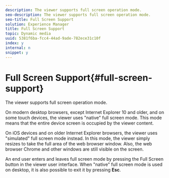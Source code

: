 ```yaml
---
description: The viewer supports full screen operation mode.
seo-description: The viewer supports full screen operation mode.
seo-title: Full Screen Support
solution: Experience Manager
title: Full Screen Support
topic: Dynamic media
uuid: 5381f6ba-fcc4-44ad-9ade-782ece31c10f
index: y
internal: n
snippet: y
---
```


# Full Screen Support{#full-screen-support}

The viewer supports full screen operation mode.

On modern desktop browsers, except Internet Explorer 10 and older, and on some touch devices, the viewer uses "native" full screen mode. This mode means that the entire device screen is occupied by the viewer content.

On iOS devices and on older Internet Explorer browsers, the viewer uses "simulated" full screen mode instead. In this mode, the viewer simply resizes to take the full area of the web browser window. Also, the web browser Chrome and other windows are still visible on the screen.

An end user enters and leaves full screen mode by pressing the Full Screen button in the viewer user interface. When "native" full screen mode is used on desktop, it is also possible to exit it by pressing **Esc**. 
